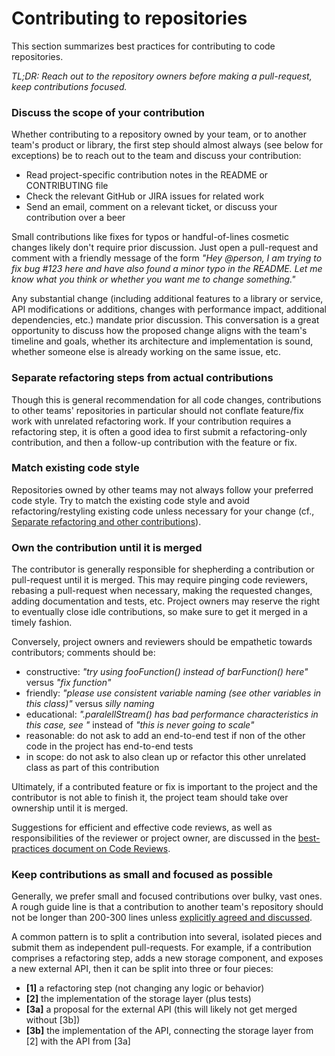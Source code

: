 # Contributing to repositories

This section summarizes best practices for contributing to code repositories.

*TL;DR: Reach out to the repository owners before making a pull-request, keep contributions focused.*

### Discuss the scope of your contribution
Whether contributing to a repository owned by your team, or to another team's product or library, the first step should
almost always (see below for exceptions) be to reach out to the team and discuss your contribution:

- Read project-specific contribution notes in the README or CONTRIBUTING file
- Check the relevant GitHub or JIRA issues for related work
- Send an email, comment on a relevant ticket, or discuss your contribution over a beer

Small contributions like fixes for typos or handful-of-lines cosmetic changes likely don't require prior discussion.
Just open a pull-request and comment with a friendly message of the form *"Hey @person, I am trying to fix bug #123 here
and have also found a minor typo in the README. Let me know what you think or whether you want me to change something."*

Any substantial change (including additional features to a library or service, API modifications or additions, changes
with performance impact, additional dependencies, etc.) mandate prior discussion. This conversation is a great
opportunity to discuss how the proposed change aligns with the team's timeline and goals, whether its architecture and
implementation is sound, whether someone else is already working on the same issue, etc.


### Separate refactoring steps from actual contributions
Though this is general recommendation for all code changes, contributions to other teams' repositories in particular
should not conflate feature/fix work with unrelated refactoring work. If your contribution requires a refactoring step,
it is often a good idea to first submit a refactoring-only contribution, and then a follow-up contribution with the
feature or fix.


### Match existing code style
Repositories owned by other teams may not always follow your preferred code style. Try to match the existing code style
and avoid refactoring/restyling existing code unless necessary for your change (cf., [Separate refactoring and other
contributions](#separate-refactoring-and-other-contributions)).


### Own the contribution until it is merged
The contributor is generally responsible for shepherding a contribution or pull-request until it is merged. This may
require pinging code reviewers, rebasing a pull-request when necessary, making the requested changes, adding
documentation and tests, etc. Project owners may reserve the right to eventually close idle contributions, so make sure
to get it merged in a timely fashion.

Conversely, project owners and reviewers should be empathetic towards contributors; comments should be:

- constructive: *"try using fooFunction() instead of barFunction() here"* versus *"fix function"*
- friendly: *"please use consistent variable naming (see other variables in this class)"* versus *silly naming*
- educational: *".paralellStream() has bad performance characteristics in this case, see <link>"* instead of *"this is never going to scale"*
- reasonable: do not ask to add an end-to-end test if non of the other code in the project has end-to-end tests
- in scope: do not ask to also clean up or refactor this other unrelated class as part of this contribution

Ultimately, if a contributed feature or fix is important to the project and the contributor is not able to finish it,
the project team should take over ownership until it is merged.

Suggestions for efficient and effective code reviews, as well as responsibilities of the reviewer or project owner, are
discussed in the [best-practices document on Code Reviews](../code-reviews/readme.md).


### Keep contributions as small and focused as possible
Generally, we prefer small and focused contributions over bulky, vast ones. A rough guide line is that a contribution
to another team's repository should not be longer than 200-300 lines unless
[explicitly agreed and discussed](#discuss-the-scope-of-your-contribution).

A common pattern is to split a contribution into several, isolated pieces and submit them as independent pull-requests.
For example, if a contribution comprises a refactoring step, adds a new storage component, and exposes a new external
API, then it can be split into three or four pieces: 

- **[1]** a refactoring step (not changing any logic or behavior)
- **[2]** the implementation of the storage layer (plus tests)
- **[3a]** a proposal for the external API (this will likely not get merged without [3b])
- **[3b]** the implementation of the API, connecting the storage layer from [2] with the API from [3a]
